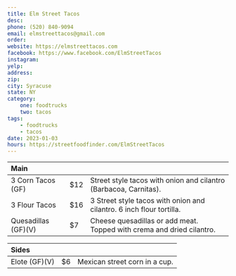 ```yaml
---
title: Elm Street Tacos
desc: 
phone: (520) 840-9094
email: elmstreettacos@gmail.com
order: 
website: https://elmstreettacos.com
facebook: https://www.facebook.com/ElmStreetTacos
instagram: 
yelp: 
address: 
zip: 
city: Syracuse
state: NY
category:
    one: foodtrucks
    two: tacos
tags: 
    - foodtrucks
    - tacos
date: 2023-01-03
hours: https://streetfoodfinder.com/ElmStreetTacos
---
```


| Main | | |
| :--- | :--- | :--- |
| 3 Corn Tacos (GF) | $12 | Street style tacos with onion and cilantro (Barbacoa, Carnitas). |
| 3 Flour Tacos | $16 | 3 Street style tacos with onion and cilantro. 6 inch flour tortilla. |
| Quesadillas (GF)(V) | $7 | Cheese quesadillas or add meat. Topped with crema and dried cilantro. |

| Sides | | |
| :--- | :--- | :--- |
| Elote (GF)(V) | $6 | Mexican street corn in a cup. |